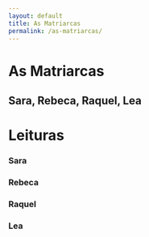 ```yaml
---
layout: default
title: As Matriarcas
permalink: /as-matriarcas/
---
```


# As Matriarcas 

## Sara, Rebeca, Raquel, Lea

# Leituras

### Sara

### Rebeca

### Raquel

### Lea

